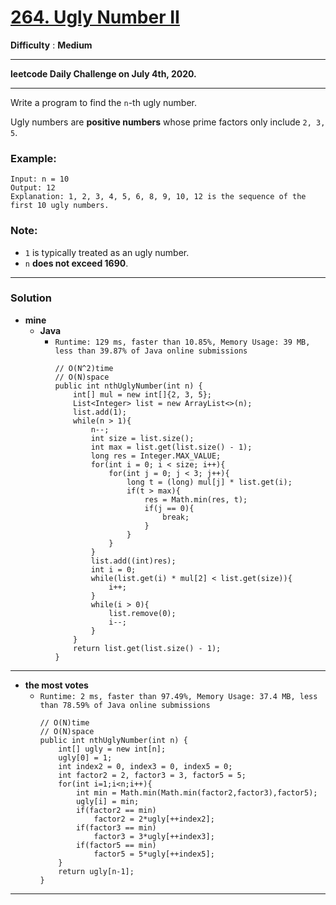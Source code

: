 # [264. Ugly Number II](https://leetcode.com/problems/ugly-number-ii/)

**Difficulty** : **Medium**

---

**leetcode Daily Challenge on July 4th, 2020.**

---

Write a program to find the `n`-th ugly number.

Ugly numbers are **positive numbers** whose prime factors only include `2, 3, 5`. 

### Example:
```
Input: n = 10
Output: 12
Explanation: 1, 2, 3, 4, 5, 6, 8, 9, 10, 12 is the sequence of the first 10 ugly numbers.
```

### Note:  
* `1` is typically treated as an ugly number.
* `n` **does not exceed 1690**.

---

### Solution
* **mine**
  * **Java**
    * `Runtime: 129 ms, faster than 10.85%, Memory Usage: 39 MB, less than 39.87% of Java online submissions`
      ```
      // O(N^2)time
      // O(N)space
      public int nthUglyNumber(int n) {
          int[] mul = new int[]{2, 3, 5};
          List<Integer> list = new ArrayList<>(n);
          list.add(1);
          while(n > 1){
              n--;
              int size = list.size();
              int max = list.get(list.size() - 1);
              long res = Integer.MAX_VALUE;
              for(int i = 0; i < size; i++){
                  for(int j = 0; j < 3; j++){
                      long t = (long) mul[j] * list.get(i);
                      if(t > max){
                          res = Math.min(res, t);
                          if(j == 0){
                              break;
                          }
                      }
                  }
              }
              list.add((int)res);
              int i = 0;
              while(list.get(i) * mul[2] < list.get(size)){
                  i++;
              }
              while(i > 0){
                  list.remove(0);
                  i--;
              }
          }
          return list.get(list.size() - 1);
      }
      ```

---

* **the most votes**
  * `Runtime: 2 ms, faster than 97.49%, Memory Usage: 37.4 MB, less than 78.59% of Java online submissions`
    ```
    // O(N)time
    // O(N)space
    public int nthUglyNumber(int n) {
        int[] ugly = new int[n];
        ugly[0] = 1;
        int index2 = 0, index3 = 0, index5 = 0;
        int factor2 = 2, factor3 = 3, factor5 = 5;
        for(int i=1;i<n;i++){
            int min = Math.min(Math.min(factor2,factor3),factor5);
            ugly[i] = min;
            if(factor2 == min)
                factor2 = 2*ugly[++index2];
            if(factor3 == min)
                factor3 = 3*ugly[++index3];
            if(factor5 == min)
                factor5 = 5*ugly[++index5];
        }
        return ugly[n-1];
    }
    ```

----
